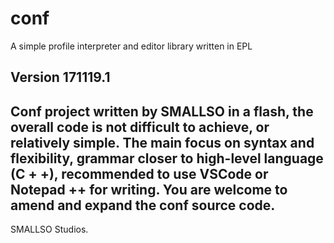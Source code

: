 # conf
A simple profile interpreter and editor library written in EPL

Version 171119.1
--------
Conf project written by SMALLSO in a flash, the overall code is not difficult to achieve, or relatively simple. The main focus on syntax and flexibility, grammar closer to high-level language (C + +), recommended to use VSCode or Notepad ++ for writing. You are welcome to amend and expand the conf source code.
--------
SMALLSO Studios.